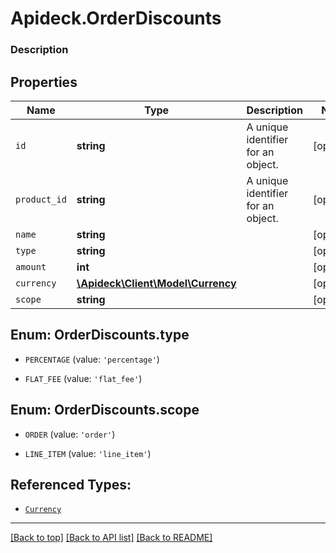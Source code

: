 # Apideck.OrderDiscounts

### Description

## Properties
Name | Type | Description | Notes
------------ | ------------- | ------------- | -------------
`id` | **string** | A unique identifier for an object. | [optional] 
`product_id` | **string** | A unique identifier for an object. | [optional] 
`name` | **string** |  | [optional] 
`type` | **string** |  | [optional] 
`amount` | **int** |  | [optional] 
`currency` | [**\Apideck\Client\Model\Currency**](Currency.md) |  | [optional] 
`scope` | **string** |  | [optional] 





<a name="TYPE"></a>
## Enum: OrderDiscounts.type


* `PERCENTAGE` (value: `'percentage'`)

* `FLAT_FEE` (value: `'flat_fee'`)




<a name="SCOPE"></a>
## Enum: OrderDiscounts.scope


* `ORDER` (value: `'order'`)

* `LINE_ITEM` (value: `'line_item'`)




## Referenced Types:





* [`Currency`](Currency.md)


---

[[Back to top]](#) [[Back to API list]](../../../../README.md#documentation-for-api-endpoints) [[Back to README]](../../../../README.md)



